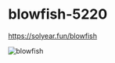 # blowfish-5220

https://solyear.fun/blowfish

![blowfish](https://blog.blowfish.xyz/content/images/2022/09/blowfish-image.png)
